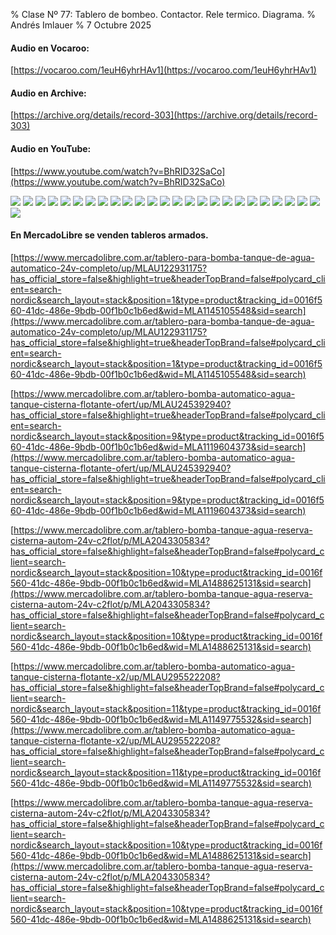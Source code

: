 % Clase Nº 77: Tablero de bombeo. Contactor. Rele termico. Diagrama.
% Andrés Imlauer
% 7 Octubre 2025

#### Audio en Vocaroo:

[https://vocaroo.com/1euH6yhrHAv1](https://vocaroo.com/1euH6yhrHAv1)

#### Audio en Archive:

[https://archive.org/details/record-303](https://archive.org/details/record-303)

#### Audio en YouTube:

[https://www.youtube.com/watch?v=BhRID32SaCo](https://www.youtube.com/watch?v=BhRID32SaCo)

![](https://blogger.googleusercontent.com/img/b/R29vZ2xl/AVvXsEhRd-WdDRAKxFeDp1oMUazXz_15b3YqeuL6AdgNbz8Wo3ubVYD0B_59Pn4gsjHn544G7FtuZCOOI1Pesk3bRKty2xOQmAXyb-501qRrHoHBhAP3dsZTNace-s9yEnIx9Ijo-XgoMFnOO6_cxLwexxGfFB2PV5QNPeDa0lOLtDQY4oPT7xxRQfMa9ULe3OI/s4160/IMG_20251007_193234682.jpg)
![](https://blogger.googleusercontent.com/img/b/R29vZ2xl/AVvXsEiumYRrWx0lbHADl7ZhtAdFZuQk7SOSpeLM_qQ2fxCHNoed-TMNSyIttdy-zb6RMBl5cTQT3BKB4Ovl3Aspjp6Kb0-Y9ch6fLGfRGVr5-ixMaPCpGTmvLcwEEFr8dLqcDV4_B4kEEX9LiYSBy8E1K-xFhu-6CsmwAVK_o1kvmKKgYmtLNq40Og6bc4su0k/s4160/IMG_20251007_193259202.jpg)
![](https://blogger.googleusercontent.com/img/b/R29vZ2xl/AVvXsEgNfyc3RyOYxaktiptflNSJ51pA_l1pERN1yijGf60N5nuxqh3iDa0MuUuITbDuEZrWtuy9yVh-k_vZUghXGaKMfMkmRp28-MAhEJpOc_tnVciDFjQgb-G6K-jl6_BMxveAqYB07sqQ1eInZBQhSStVDj0WU5OYr2sfrkDx68KJhxty2DUxmXRJccj3Aao/s4160/IMG_20251007_193303028.jpg)
![](https://blogger.googleusercontent.com/img/b/R29vZ2xl/AVvXsEixVaE6juxigBEfqDxvY8bvuVRhPZGH9F7pYYkzesRmWkZtaxnEKDbUNUkoj5yGV_tLjfPeMswRG_ksnS7udZ_Lt-9mLajI2Zj34wmqBzpxHE7LirNvKZxUFG5sgtMe-fmi3IyKnPPJYQ4pMJnQIKP9y9Imeb1moZUQ7-zrvBgVkrK5tEJzKKy2C9Id4dE/s4160/IMG_20251007_193309014.jpg)
![](https://blogger.googleusercontent.com/img/b/R29vZ2xl/AVvXsEiRNbPVe2OexgX1muoZboI7C-xnhyphenhyphenO1cgN7-lHcJcLzgVT9T60cjMgI1XH_c9tyQi03wh8-DBIiSHUPSeOT33njj9FKVCI2cy97b3ZjIRp6o3BK9pZBhCdcAD7dWGG7psoF8FoWBec8olyGVzYvc1eT7CK8FZzpGbmHkGF61DwOOD5VhaEw95qxK0UONSo/s4160/IMG_20251007_194058241.jpg)
![](https://blogger.googleusercontent.com/img/b/R29vZ2xl/AVvXsEhWFNFixE2mtIW9yCsFBoTSfjeWOVks5pwJ6g7TQbzXfQzinaATyGc9sIeBCs-OM3O_HSGPCeIxgoXeV1UqyIY-skgoFle5lMp7PBpz4qOzXnljZJ8QgGxRkRL77jfFvMPTHmxrIH8kM8mHJwXsoZnC_lKzausiay6kwYKYONgOVK7fm5NhS6qS1gMDtqE/s4160/IMG_20251007_194100515.jpg)
![](https://blogger.googleusercontent.com/img/b/R29vZ2xl/AVvXsEjtZuLQwSBHi7PylqNl0vBymd5E6SL9Dt928LRNN1RczjyBoJMoqBesyNbGRPQwigIuuptA_b1MvNYVOFYJhQgS0Fu7yGNCLc5VUGTdLWv8z_zkToh1I6n-8xNDwqu8ZRK3kIEb3nPXOD3MrRCfGoMcWWbZZzBf19-E2EzquDQSUzGn8mY0iXYIxlPqvNs/s4160/IMG_20251007_194201003.jpg)
![](https://blogger.googleusercontent.com/img/b/R29vZ2xl/AVvXsEicFqSdZnHcEtQWIDZcgFXILXJodFooShnS8Vk8moDdWmdWyOueMIUOYKc39hVKo_BZnbHxpTvz52V8qCs-Qmg3LaFMXWK9fimvIh6yFcwz7C6m26_Hecf1SA-DBwjxm2lzHVbXuz6Tq6EXU4cBNUiY1tZ4J7Bp5yHrR0J8tgHknqjlCEnwT2b_ci4_mxY/s4160/IMG_20251007_195032722.jpg)
![](https://blogger.googleusercontent.com/img/b/R29vZ2xl/AVvXsEja2t02-gRx4ASK_9-gJsyRFmgmU6HooKSdGR5jNpAAnX5gi5P97CKs7kPurGw8FbzOCTKe68DG2Kk1b2jImlkAG0K6MeN86bAiCHRpeYY1DANyl9rJDRcjDTDUNXdsNxYaRFDdtZt0ial46hqATHdoTiuIiYey-JjzVD367YoSFJkF5f_5I3YUbE3qr70/s4160/IMG_20251007_195459912.jpg)
![](https://blogger.googleusercontent.com/img/b/R29vZ2xl/AVvXsEjCUz7arBHpVQewO8uZ28mESxCrncLwDxQPjm3Z6EzobNPmS0s8-Vrj-eCK4WvHygVK6ZlEei0k147hAbkdDMfTDJplka7FfZ4rM5N_HQuCSsSuY_QpEpKgVq_iTmO_OydQbpXNBo-nhnLjpdBiNByNmWqWDS9xiAirPjYpiOyGG43ljrFDnb0NjSPHj_0/s4160/IMG_20251007_195935483.jpg)
![](https://blogger.googleusercontent.com/img/b/R29vZ2xl/AVvXsEiCGtQvm9daJBtupd1BVJc3Qcg5pfiSgrJHE3JA4b0ro6DZ8ya8KbjaAOi6lnK7wXoLBHt_tIaZvblARRc8eP80h6glyYvCYl-9BMCHWKFBkmOpAoewC7-yjOwWGmn2m-NOp_1wq4C5uU2YTuOOawR6ktnc8jAbo51BcWlMGDvCebYl6pM0eeKjMZ4bmRk/s4160/IMG_20251007_195938979.jpg)
![](https://blogger.googleusercontent.com/img/b/R29vZ2xl/AVvXsEiec3HPoBqn6HMrGgVjjaxuuOnxqcKlxtqEaI3xaECnNWkqHHQIUqitK00RnMwurGTTurhp2iTEl-rC06G4pecmi2Ebis3Uk_6F1E9gMQzIjGnqvILgL2LcWyTCVJ4VWrtI2FtYn7P03pl_Tk1nClraJookH71wJJHm3K5_gQTF7lnSGNmYUV1FRx4Z8p4/s4160/IMG_20251007_195949517.jpg)
![](https://blogger.googleusercontent.com/img/b/R29vZ2xl/AVvXsEjXjgNpre7TpuBJDRD-FZ-LF6vaKAZkZmJToK4Gi3CwrqcKYnZdCaO3jNdMB1K3_qxmM8l0fiRG_B7SRLFYtMXILBkENFJqr8UC7Xn8GfyhmV4GZwuVbTHEEZ8QSPnyzVsarRmbu0czJgUNaxOByGYn34pnfHAo4qZ5WMk3dkI0p-rU8HqQ9JS4ZC3tuFg/s4160/IMG_20251007_201908588.jpg)
![](https://blogger.googleusercontent.com/img/b/R29vZ2xl/AVvXsEj9zOQ1LCacXDRnHzRvyDp6xhzj_IR-TBIFrSKNkDQ-4l7qpAJRpiaACQ8f382BvHF_xPT7o-mECQo9Q15iOIn4yaXG9j-ApHmFWhrFSRlmiGfsHTzDIErZ8nn6qtz6dN58A7xxN_Ruf4GeeZyfnnkTauPHyFknzTTfidnz-mIufL2PvQArqobV5WT6lC8/s4160/IMG_20251007_201930291.jpg)
![](https://blogger.googleusercontent.com/img/b/R29vZ2xl/AVvXsEj7rYZXsFkQg09eGb9rWSJ7gWVh67AtoTrKb-haDGQIrYiTgRcR-Dg7Z8mWt3n2tE_R_MNWFZI_NumZdI9F58g3LfuxJ3WV8rSiC-z6BsKG2imyf7okgOiK5FFs4aFTC6GDS_CDknIBg4j6x8186glDNvRQfNXh-WUt1VjsdhfYpQUNlWWPEaPnUczvkEA/s4160/IMG_20251007_201932345_BURST000_COVER_TOP.jpg)
![](https://blogger.googleusercontent.com/img/b/R29vZ2xl/AVvXsEjcsIEi1TM4_trcp_YysMGlZofN8y-x7HAQt2Y22G78FAfMZiOmeQcsPSCP8fU5uaOZAENV1_uZ4RMZ3vUPtCexcdoveyG2dOLwaWM-BFddaa8Uqfi7vbjRRQsbEJ4syCmRo5REBLnWkeVEyL09u5eIg5pgTxcKLM3g5s6aOOGv16-_tE65VtaAR9b30iw/s4160/IMG_20251007_201952244.jpg)
![](https://blogger.googleusercontent.com/img/b/R29vZ2xl/AVvXsEix8Z9LWOHrF_Sy97tzyPJYcGm0bAVVDaTMf0QMnOhDZbVG4R9Lc6WJjDX3IxO9LRFCX4pPjM3ikSAlsbzFe27-qbfCbXCQeC8jOaVWI6m70GHtWYRa2lZPjTmLvl826ndaQ-RE0Z0pCAkRWY9QiRCIu7mVRoFnL680klKg1cLxV38ZJ_RF0JyxcHLquKo/s4160/IMG_20251007_201956690.jpg)
![](https://blogger.googleusercontent.com/img/b/R29vZ2xl/AVvXsEgztf2-ZL2YxuseFf6Ti-S_kkHai5gENKDlC4rm9_Nvypiyz5SRkTwWTbroFA1CHNsLnXHXQ4yaJWZaxCXS2KHPfoRAzAgr0ae9m-aSdnuQ0dGvuhBuAy9hTtcQMhEThkl6zKUt06TWSi4dgU__E77jGbA4ZEhdckN0Cs3Li8h2GEkg6ZxWa7O0nWMqK8k/s4160/IMG_20251007_202006762.jpg)
![](https://blogger.googleusercontent.com/img/b/R29vZ2xl/AVvXsEhByyeL2bkzXbJZ60RHVgRlQ0s2VBmNoMyFw0eYGeyWEi1Qk6AfMngipRf8sVf9iMhY1BNT90HL_R042Vvui43gwxYFUTEAxP1jJpzV6ZzsE5BDxfFhqYI9u6Ryww2CSrQg3OrbNa65j2wnKyYCvki6yhzAjV2OET6Cl0RD4zsy3ZGbWRpgZ1ieK8e-fkE/s4160/IMG_20251007_202012286.jpg)
![](https://blogger.googleusercontent.com/img/b/R29vZ2xl/AVvXsEgtZrE1ZIvfClHumURPiEnfa-v91hplTWXHi9oPab2MiIKznNv5ccQcT5u46DWPYKHQGpLmxhS2JMBsdvP9CZSFdAeWgv58tsK9BbWf3PNB0Nw_YsF7VE5W9uElY_OHoubdP1LWmkTUwsVpC8NT0GGg8MEv83hiWpigz7eezyJ32KrH9tF-5KQsFg7wLfQ/s4160/IMG_20251007_202014917.jpg)
![](https://blogger.googleusercontent.com/img/b/R29vZ2xl/AVvXsEjc7tQmvnGwm-j7GQw1txn4ThdsbAJLYTnG_CvW7ixSkXlLbsnkgSI5m3e4EFCvH5-N-ldMWThX8bE7MkU4hnyIJqQQAyHMlC6V8rL1E_nPvaQ0CXG-s05pszovkWlPf-Hy8nv-4CkAgqvHsvWjFMZhI9PDhQkkXGs9tRBJaETJDgpWbPVsyQEUVNji-HU/s4160/IMG_20251007_202025379.jpg)
![](https://blogger.googleusercontent.com/img/b/R29vZ2xl/AVvXsEhL6sKOMGxvyQu6pvX8Wx34igEQ-lPZeSJdDB8-4Bt9khgMPARF818OlaPsCPJohezweQTKhZDpcNlVXhahmCC1183HrL9CMGPFZDUR7BCDM8kJqIXsO052WPsWn7nt4sZBwW8lZsjfH38XGzOBaEAp_dKcAVeO8zPBocoRMzQ98Gu7aG91nkBj3RKXwwY/s4160/IMG_20251007_202117460.jpg)
![](https://blogger.googleusercontent.com/img/b/R29vZ2xl/AVvXsEjUrxFQXDuJWNopTWR7eKQzvGbV9xMqtiKr_OxYxm4fSYyBwMhyphenhyphenK48StaQVIudQxTRLyuM93mAvxSLqNn3IYkukkHc911HpG_Sg5GTRUPxhd9KPUQ4Gv2tYYNYUNCns_4emK-C3pZFLCSVGZS_kKM8_o915LKTekq31rP3MPfXXAbLJgJry5y7uAtOGa7I/s4160/IMG_20251007_202214406_BURST000_COVER_TOP.jpg)
![](https://blogger.googleusercontent.com/img/b/R29vZ2xl/AVvXsEhHp_cnXAzSkRzQrAkHFhMm1ZXGNIaJmTJG2YNTcPOblzLVRtwkgdcZAWUua60cWpPT9d4CKb_BEVxgsoqGSWjK09Oajw9SwZHsbPxaAxpc4c5x9fsqefI3Gl89DOa4cL6mxFQfGF8VzEX286F5YXQJnxGQ_CJE0TidIEo7wqoQuBtThD03RdtfanGpvUY/s4160/IMG_20251007_202215633.jpg)
![](https://blogger.googleusercontent.com/img/b/R29vZ2xl/AVvXsEjLonxb8BnOw0zYlrlBQCO_JkT8DhOSW98zcu9zmXSKU7hHB0hEEMHqKuM-RDWrKDWtkNuXbPldUmpLPmfPdhUmRgiTHyY80C0gzgBIRtgIRtTbdnGZT_Fpi0-Y_Y3sXaOQ5G-7mhZuDy-44OYlw-Oql3GE6l0D3tO5B39uPYDPTlzJAVKAPc3Z5F_gvpo/s4160/IMG_20251007_202228414.jpg)
![](https://blogger.googleusercontent.com/img/b/R29vZ2xl/AVvXsEhg9MoKBsdZiZpikBvRuxau7FIvh_LrxkW8YNFbNngtE3oHi0UfFTUGwd1cwQA7RY2JUZj9BCErJMxomO1AfJrI2crjfv-cVoy_UHOofvTlAAFNyKPd5UcsKHS5lmThorpyo83z0Z1RVIcYTN8UwJ_-XtsER6gTsOmQFo5n5qFx9K6U4dHyEiqioRrjAz4/s4160/IMG_20251007_202214406_BURST001.jpg)


#### En MercadoLibre se venden tableros armados.

[https://www.mercadolibre.com.ar/tablero-para-bomba-tanque-de-agua-automatico-24v-completo/up/MLAU122931175?has_official_store=false&highlight=true&headerTopBrand=false#polycard_client=search-nordic&search_layout=stack&position=1&type=product&tracking_id=0016f560-41dc-486e-9bdb-00f1b0c1b6ed&wid=MLA1145105548&sid=search](https://www.mercadolibre.com.ar/tablero-para-bomba-tanque-de-agua-automatico-24v-completo/up/MLAU122931175?has_official_store=false&highlight=true&headerTopBrand=false#polycard_client=search-nordic&search_layout=stack&position=1&type=product&tracking_id=0016f560-41dc-486e-9bdb-00f1b0c1b6ed&wid=MLA1145105548&sid=search)

[https://www.mercadolibre.com.ar/tablero-bomba-automatico-agua-tanque-cisterna-flotante-ofert/up/MLAU245392940?has_official_store=false&highlight=true&headerTopBrand=false#polycard_client=search-nordic&search_layout=stack&position=9&type=product&tracking_id=0016f560-41dc-486e-9bdb-00f1b0c1b6ed&wid=MLA1119604373&sid=search](https://www.mercadolibre.com.ar/tablero-bomba-automatico-agua-tanque-cisterna-flotante-ofert/up/MLAU245392940?has_official_store=false&highlight=true&headerTopBrand=false#polycard_client=search-nordic&search_layout=stack&position=9&type=product&tracking_id=0016f560-41dc-486e-9bdb-00f1b0c1b6ed&wid=MLA1119604373&sid=search)

[https://www.mercadolibre.com.ar/tablero-bomba-tanque-agua-reserva-cisterna-autom-24v-c2flot/p/MLA2043305834?has_official_store=false&highlight=false&headerTopBrand=false#polycard_client=search-nordic&search_layout=stack&position=10&type=product&tracking_id=0016f560-41dc-486e-9bdb-00f1b0c1b6ed&wid=MLA1488625131&sid=search](https://www.mercadolibre.com.ar/tablero-bomba-tanque-agua-reserva-cisterna-autom-24v-c2flot/p/MLA2043305834?has_official_store=false&highlight=false&headerTopBrand=false#polycard_client=search-nordic&search_layout=stack&position=10&type=product&tracking_id=0016f560-41dc-486e-9bdb-00f1b0c1b6ed&wid=MLA1488625131&sid=search)

[https://www.mercadolibre.com.ar/tablero-bomba-automatico-agua-tanque-cisterna-flotante-x2/up/MLAU295522208?has_official_store=false&highlight=false&headerTopBrand=false#polycard_client=search-nordic&search_layout=stack&position=11&type=product&tracking_id=0016f560-41dc-486e-9bdb-00f1b0c1b6ed&wid=MLA1149775532&sid=search](https://www.mercadolibre.com.ar/tablero-bomba-automatico-agua-tanque-cisterna-flotante-x2/up/MLAU295522208?has_official_store=false&highlight=false&headerTopBrand=false#polycard_client=search-nordic&search_layout=stack&position=11&type=product&tracking_id=0016f560-41dc-486e-9bdb-00f1b0c1b6ed&wid=MLA1149775532&sid=search)

[https://www.mercadolibre.com.ar/tablero-bomba-tanque-agua-reserva-cisterna-autom-24v-c2flot/p/MLA2043305834?has_official_store=false&highlight=false&headerTopBrand=false#polycard_client=search-nordic&search_layout=stack&position=10&type=product&tracking_id=0016f560-41dc-486e-9bdb-00f1b0c1b6ed&wid=MLA1488625131&sid=search](https://www.mercadolibre.com.ar/tablero-bomba-tanque-agua-reserva-cisterna-autom-24v-c2flot/p/MLA2043305834?has_official_store=false&highlight=false&headerTopBrand=false#polycard_client=search-nordic&search_layout=stack&position=10&type=product&tracking_id=0016f560-41dc-486e-9bdb-00f1b0c1b6ed&wid=MLA1488625131&sid=search)


